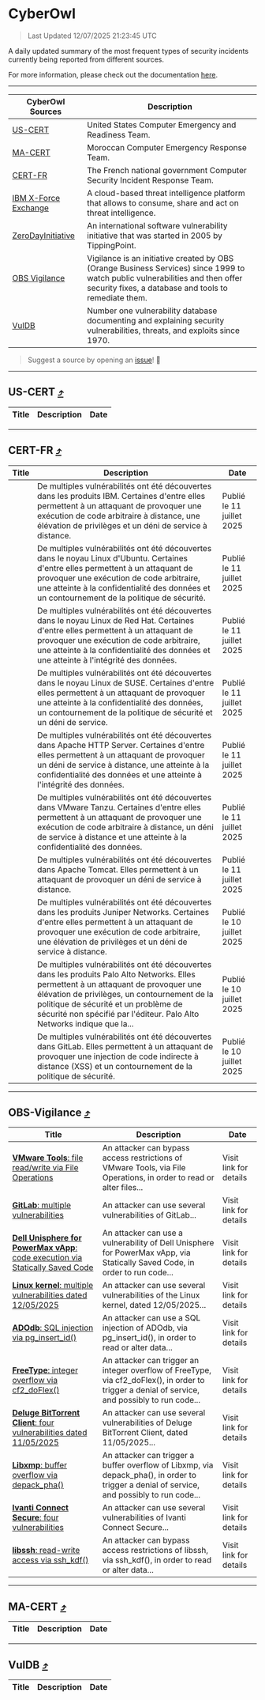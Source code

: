 
 <div id='top'></div>

# CyberOwl

 > Last Updated 12/07/2025 21:23:45 UTC
 
 A daily updated summary of the most frequent types of security incidents currently being reported from different sources.
 
 For more information, please check out the documentation [here](./docs/README.md).
 
 ---
 |CyberOwl Sources|Description|
 |---|---|
 |[US-CERT](#us-cert-arrow_heading_up)|United States Computer Emergency and Readiness Team.|
 |[MA-CERT](#ma-cert-arrow_heading_up)|Moroccan Computer Emergency Response Team.|
 |[CERT-FR](#cert-fr-arrow_heading_up)|The French national government Computer Security Incident Response Team.|
 |[IBM X-Force Exchange](#ibmcloud-arrow_heading_up)|A cloud-based threat intelligence platform that allows to consume, share and act on threat intelligence.|
 |[ZeroDayInitiative](#zerodayinitiative-arrow_heading_up)|An international software vulnerability initiative that was started in 2005 by TippingPoint.|
 |[OBS Vigilance](#obs-vigilance-arrow_heading_up)|Vigilance is an initiative created by OBS (Orange Business Services) since 1999 to watch public vulnerabilities and then offer security fixes, a database and tools to remediate them.|
 |[VulDB](#vuldb-arrow_heading_up)|Number one vulnerability database documenting and explaining security vulnerabilities, threats, and exploits since 1970.|
 
 > Suggest a source by opening an [issue](https://github.com/karimhabush/cyberowl/issues)! :raised_hands:
 ---

## US-CERT [:arrow_heading_up:](#cyberowl)

 |Title|Description|Date|
 |---|---|---|
 
 ---

## CERT-FR [:arrow_heading_up:](#cyberowl)

 |Title|Description|Date|
 |---|---|---|
 |[](https://www.cert.ssi.gouv.fr/avis/CERTFR-2025-AVI-0590/)|De multiples vulnérabilités ont été découvertes dans les produits IBM. Certaines d'entre elles permettent à un attaquant de provoquer une exécution de code arbitraire à distance, une élévation de privilèges et un déni de service à distance.|Publié le 11 juillet 2025|
 |[](https://www.cert.ssi.gouv.fr/avis/CERTFR-2025-AVI-0589/)|De multiples vulnérabilités ont été découvertes dans le noyau Linux d'Ubuntu. Certaines d'entre elles permettent à un attaquant de provoquer une exécution de code arbitraire, une atteinte à la confidentialité des données et un contournement de la politique de sécurité.|Publié le 11 juillet 2025|
 |[](https://www.cert.ssi.gouv.fr/avis/CERTFR-2025-AVI-0588/)|De multiples vulnérabilités ont été découvertes dans le noyau Linux de Red Hat. Certaines d'entre elles permettent à un attaquant de provoquer une exécution de code arbitraire, une atteinte à la confidentialité des données et une atteinte à l'intégrité des données.|Publié le 11 juillet 2025|
 |[](https://www.cert.ssi.gouv.fr/avis/CERTFR-2025-AVI-0587/)|De multiples vulnérabilités ont été découvertes dans le noyau Linux de SUSE. Certaines d'entre elles permettent à un attaquant de provoquer une atteinte à la confidentialité des données, un contournement de la politique de sécurité et un déni de service.|Publié le 11 juillet 2025|
 |[](https://www.cert.ssi.gouv.fr/avis/CERTFR-2025-AVI-0586/)|De multiples vulnérabilités ont été découvertes dans Apache HTTP Server. Certaines d'entre elles permettent à un attaquant de provoquer un déni de service à distance, une atteinte à la confidentialité des données et une atteinte à l'intégrité des données.|Publié le 11 juillet 2025|
 |[](https://www.cert.ssi.gouv.fr/avis/CERTFR-2025-AVI-0585/)|De multiples vulnérabilités ont été découvertes dans VMware Tanzu. Certaines d'entre elles permettent à un attaquant de provoquer une exécution de code arbitraire à distance, un déni de service à distance et une atteinte à la confidentialité des données.|Publié le 11 juillet 2025|
 |[](https://www.cert.ssi.gouv.fr/avis/CERTFR-2025-AVI-0584/)|De multiples vulnérabilités ont été découvertes dans Apache Tomcat. Elles permettent à un attaquant de provoquer un déni de service à distance.|Publié le 11 juillet 2025|
 |[](https://www.cert.ssi.gouv.fr/avis/CERTFR-2025-AVI-0583/)|De multiples vulnérabilités ont été découvertes dans les produits Juniper Networks. Certaines d'entre elles permettent à un attaquant de provoquer une exécution de code arbitraire, une élévation de privilèges et un déni de service à distance.|Publié le 10 juillet 2025|
 |[](https://www.cert.ssi.gouv.fr/avis/CERTFR-2025-AVI-0582/)|De multiples vulnérabilités ont été découvertes dans les produits Palo Alto Networks. Elles permettent à un attaquant de provoquer une élévation de privilèges, un contournement de la politique de sécurité et un problème de sécurité non spécifié par l'éditeur. Palo Alto Networks indique que la...|Publié le 10 juillet 2025|
 |[](https://www.cert.ssi.gouv.fr/avis/CERTFR-2025-AVI-0581/)|De multiples vulnérabilités ont été découvertes dans GitLab. Elles permettent à un attaquant de provoquer une injection de code indirecte à distance (XSS) et un contournement de la politique de sécurité.|Publié le 10 juillet 2025|
 
 ---

## OBS-Vigilance [:arrow_heading_up:](#cyberowl)

 |Title|Description|Date|
 |---|---|---|
 |[<a href="https://vigilance.fr/vulnerability/VMware-Tools-file-read-write-via-File-Operations-47121" class="noirorange"><b>VMware Tools</b>: file read/write via File Operations</a>](https://vigilance.fr/vulnerability/VMware-Tools-file-read-write-via-File-Operations-47121)|An attacker can bypass access restrictions of VMware Tools, via File Operations, in order to read or alter files...|Visit link for details|
 |[<a href="https://vigilance.fr/vulnerability/GitLab-multiple-vulnerabilities-43279" class="noirorange"><b>GitLab</b>: multiple vulnerabilities</a>](https://vigilance.fr/vulnerability/GitLab-multiple-vulnerabilities-43279)|An attacker can use several vulnerabilities of GitLab...|Visit link for details|
 |[<a href="https://vigilance.fr/vulnerability/Dell-Unisphere-for-PowerMax-vApp-code-execution-via-Statically-Saved-Code-47556" class="noirorange"><b>Dell Unisphere for PowerMax vApp</b>: code execution via Statically Saved Code</a>](https://vigilance.fr/vulnerability/Dell-Unisphere-for-PowerMax-vApp-code-execution-via-Statically-Saved-Code-47556)|An attacker can use a vulnerability of Dell Unisphere for PowerMax vApp, via Statically Saved Code, in order to run code...|Visit link for details|
 |[<a href="https://vigilance.fr/vulnerability/Linux-kernel-multiple-vulnerabilities-dated-12-05-2025-47120" class="noirorange"><b>Linux kernel</b>: multiple vulnerabilities dated 12/05/2025</a>](https://vigilance.fr/vulnerability/Linux-kernel-multiple-vulnerabilities-dated-12-05-2025-47120)|An attacker can use several vulnerabilities of the Linux kernel, dated 12/05/2025...|Visit link for details|
 |[<a href="https://vigilance.fr/vulnerability/ADOdb-SQL-injection-via-pg-insert-id-47117" class="noirorange"><b>ADOdb</b>: SQL injection via pg_insert_id()</a>](https://vigilance.fr/vulnerability/ADOdb-SQL-injection-via-pg-insert-id-47117)|An attacker can use a SQL injection of ADOdb, via pg_insert_id(), in order to read or alter data...|Visit link for details|
 |[<a href="https://vigilance.fr/vulnerability/FreeType-integer-overflow-via-cf2-doFlex-47118" class="noirorange"><b>FreeType</b>: integer overflow via cf2_doFlex()</a>](https://vigilance.fr/vulnerability/FreeType-integer-overflow-via-cf2-doFlex-47118)|An attacker can trigger an integer overflow of FreeType, via cf2_doFlex(), in order to trigger a denial of service, and possibly to run code...|Visit link for details|
 |[<a href="https://vigilance.fr/vulnerability/Deluge-BitTorrent-Client-four-vulnerabilities-dated-11-05-2025-47116" class="noirorange"><b>Deluge BitTorrent Client</b>: four vulnerabilities dated 11/05/2025</a>](https://vigilance.fr/vulnerability/Deluge-BitTorrent-Client-four-vulnerabilities-dated-11-05-2025-47116)|An attacker can use several vulnerabilities of Deluge BitTorrent Client, dated 11/05/2025...|Visit link for details|
 |[<a href="https://vigilance.fr/vulnerability/Libxmp-buffer-overflow-via-depack-pha-47115" class="noirorange"><b>Libxmp</b>: buffer overflow via depack_pha()</a>](https://vigilance.fr/vulnerability/Libxmp-buffer-overflow-via-depack-pha-47115)|An attacker can trigger a buffer overflow of Libxmp, via depack_pha(), in order to trigger a denial of service, and possibly to run code...|Visit link for details|
 |[<a href="https://vigilance.fr/vulnerability/Ivanti-Connect-Secure-four-vulnerabilities-43273" class="noirorange"><b>Ivanti Connect Secure</b>: four vulnerabilities</a>](https://vigilance.fr/vulnerability/Ivanti-Connect-Secure-four-vulnerabilities-43273)|An attacker can use several vulnerabilities of Ivanti Connect Secure...|Visit link for details|
 |[<a href="https://vigilance.fr/vulnerability/libssh-read-write-access-via-ssh-kdf-47515" class="noirorange"><b>libssh</b>: read-write access via ssh_kdf()</a>](https://vigilance.fr/vulnerability/libssh-read-write-access-via-ssh-kdf-47515)|An attacker can bypass access restrictions of libssh, via ssh_kdf(), in order to read or alter data...|Visit link for details|
 
 ---

## MA-CERT [:arrow_heading_up:](#cyberowl)

 |Title|Description|Date|
 |---|---|---|
 
 ---

## VulDB [:arrow_heading_up:](#cyberowl)

 |Title|Description|Date|
 |---|---|---|
 